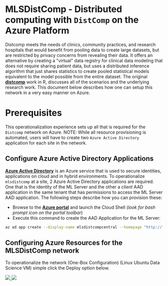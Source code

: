 # MLSDistComp - Distributed computing with `DistComp` on the Azure Platform

Distcomp meets the needs of clinics, community practices, and research hospitals that would benefit from pooling data to create large datasets,
but are restricted by privacy concerns from revealing their data. It offers an alternative by creating a "virtual" data registry
for clinical data modeling that does not require sharing patient data, but uses a distributed inference algorithm that just shares statistics to create pooled statistical models equivalent to the model
possible from the entire dataset.
    The original **[distcomp](https://cran.r-project.org/web/packages/distcomp/index.html)** work in R, discusses all of the scenarios and the underlying research work.
This document below describes how one can setup this network in a very easy manner on Azure.

# Prerequisites

This operationalization experience sets up all that is required for the `Distcomp` network on Azure.
NOTE: While all resource provisioning is automated, users will have to create two `Azure Active Directory`
application for each site in the network.

## Configure Azure Active Directory Applications

**[Azure Active Directory](https://azure.microsoft.com/en-us/services/active-directory/)** is an Azure service that is used to secure identities, applications on cloud and in hybrid environments. To operationalize `mlsdistcomp` at a site, 2 Azure Active Directory applications are required. 
One that is the identity of the ML Server and the other a *client* AAD application in the same tenant that has
permissions to access the ML Server AAD application. The following steps describe how you can provision these:

* Browse to the **[Azure portal](https://ms.porta.azure.com)** and launch the Cloud Shell (_look for bash prompt icon on the portal toolbar_)
* Execute this command to create the AAD Application for the ML Server: 
```bash
az ad app create --display-name mlsdistcompcentral --homepage "http://localhost:12800" --identifier-uris "http://contoso.onmicrosoft.com/mlsdistcompcentral" --reply-urls "http://localhost:12800"
```





## Configuring Azure Resources for the MLSDistComp network


To operationalize the network (One-Box Configuration) (Linux Ubuntu Data Science VM) simple click the Deploy option below.

<a href="https://portal.azure.com/#create/Microsoft.Template/uri/https%3A%2F%2Fraw.githubusercontent.com%2Fkrishnand%2Fmlsdistcomp%2Fmaster%2Fazuredeploy.json" target="_blank">
    <img src="http://azuredeploy.net/deploybutton.png" />
</a>
<a href="http://armviz.io/#/?load=https%3A%2F%2Fraw.githubusercontent.com%2Fkrishnand%2Fmlsdistcomp%2Fmaster%2Fazuredeploy.json" target="_blank">
    <img src="http://armviz.io/visualizebutton.png"/>
</a>


